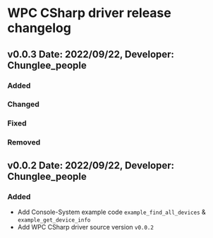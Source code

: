 WPC CSharp driver release changelog
===================================

v0.0.3 Date: 2022/09/22, Developer: Chunglee_people
---------------------------------------------------

### Added

### Changed

### Fixed

### Removed
 
v0.0.2 Date: 2022/09/22, Developer: Chunglee_people
---------------------------------------------------

### Added
-  Add Console-System example code `example_find_all_devices` & `example_get_device_info`
-  Add WPC CSharp driver source version `v0.0.2`